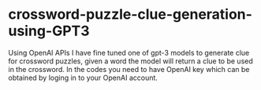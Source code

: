 # crossword-puzzle-clue-generation-using-GPT3
Using OpenAI APIs I have fine tuned one of gpt-3 models to generate clue for crossword puzzles, given a word the model will return a clue to be used in the crossword.
In the codes you need to have OpenAI key which can be obtained by loging in to your OpenAI account.
